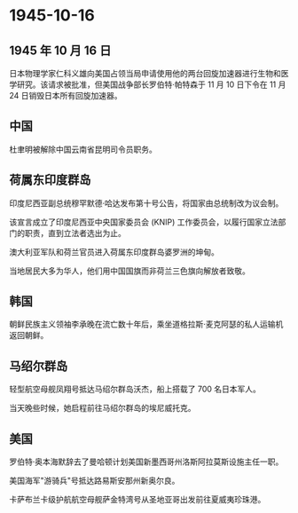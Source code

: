 # 1945-10-16

## 1945 年 10 月 16 日

日本物理学家仁科义雄向美国占领当局申请使用他的两台回旋加速器进行生物和医学研究。该请求被批准，但美国战争部长罗伯特·帕特森于
11 月 10 日下令在 11 月 24 日销毁日本所有回旋加速器。

## 中国

杜聿明被解除中国云南省昆明司令员职务。

## 荷属东印度群岛

印度尼西亚副总统穆罕默德·哈达发布第十号公告，将国家由总统制改为议会制。

该宣言成立了印度尼西亚中央国家委员会 (KNIP)
工作委员会，以履行国家立法部门的职责，直到立法者选出为止。

澳大利亚军队和荷兰官员进入荷属东印度群岛婆罗洲的坤甸。

当地居民大多为华人，他们用中国国旗而非荷兰三色旗向解放者致敬。

## 韩国

朝鲜民族主义领袖李承晚在流亡数十年后，乘坐道格拉斯·麦克阿瑟的私人运输机返回朝鲜。

## 马绍尔群岛

轻型航空母舰凤翔号抵达马绍尔群岛沃杰，船上搭载了 700 名日本军人。

当天晚些时候，她启程前往马绍尔群岛的埃尼威托克。

## 美国

罗伯特·奥本海默辞去了曼哈顿计划美国新墨西哥州洛斯阿拉莫斯设施主任一职。

美国海军"游骑兵"号抵达路易斯安那州新奥尔良。

卡萨布兰卡级护航航空母舰萨金特湾号从圣地亚哥出发前往夏威夷珍珠港。

